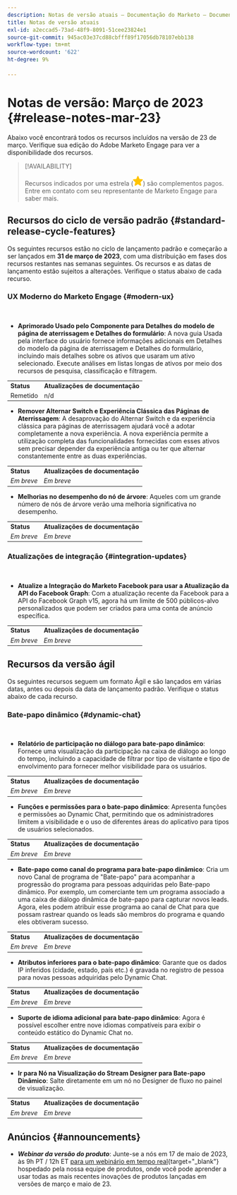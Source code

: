 ```yaml
---
description: Notas de versão atuais — Documentação do Marketo — Documentação do produto
title: Notas de versão atuais
exl-id: a2eccad5-73ad-48f9-8091-51cee23824e1
source-git-commit: 945ac03e37cd88cbfff89f17056db78107ebb138
workflow-type: tm+mt
source-wordcount: '622'
ht-degree: 9%

---
```


# Notas de versão: Março de 2023 {#release-notes-mar-23}

Abaixo você encontrará todos os recursos incluídos na versão de 23 de março. Verifique sua edição do Adobe Marketo Engage para ver a disponibilidade dos recursos.

>[!AVAILABILITY]
>
>Recursos indicados por uma estrela (![star](assets/yellow-star.png)) são complementos pagos. Entre em contato com seu representante de Marketo Engage para saber mais.

## Recursos do ciclo de versão padrão {#standard-release-cycle-features}

Os seguintes recursos estão no ciclo de lançamento padrão e começarão a ser lançados em **31 de março de 2023**, com uma distribuição em fases dos recursos restantes nas semanas seguintes. Os recursos e as datas de lançamento estão sujeitos a alterações. Verifique o status abaixo de cada recurso.

### UX Moderno do Marketo Engage {#modern-ux}

</br>

* **Aprimorado Usado pelo Componente para Detalhes do modelo de página de aterrissagem e Detalhes do formulário**: A nova guia Usada pela interface do usuário fornece informações adicionais em Detalhes do modelo da página de aterrissagem e Detalhes do formulário, incluindo mais detalhes sobre os ativos que usaram um ativo selecionado. Execute análises em listas longas de ativos por meio dos recursos de pesquisa, classificação e filtragem.

<table> 
  <tr> 
   <td><b>Status</b></td>
   <td><b>Atualizações de documentação</b></td>
  </tr>
  <tr> 
   <td>Remetido</td>
   <td>n/d</td>
  </tr>
  </tbody>
</table>

* **Remover Alternar Switch e Experiência Clássica das Páginas de Aterrissagem**: A desaprovação do Alternar Switch e da experiência clássica para páginas de aterrissagem ajudará você a adotar completamente a nova experiência. A nova experiência permite a utilização completa das funcionalidades fornecidas com esses ativos sem precisar depender da experiência antiga ou ter que alternar constantemente entre as duas experiências.

<table> 
  <tr> 
   <td><b>Status</b></td>
   <td><b>Atualizações de documentação</b></td>
  </tr>
  <tr> 
   <td><i>Em breve</i></td>
   <td><i>Em breve</i></td>
  </tr>
  </tbody>
</table>

* **Melhorias no desempenho do nó de árvore**: Aqueles com um grande número de nós de árvore verão uma melhoria significativa no desempenho.

<table> 
  <tr> 
   <td><b>Status</b></td>
   <td><b>Atualizações de documentação</b></td>
  </tr>
  <tr> 
   <td><i>Em breve</i></td>
   <td><i>Em breve</i></td>
  </tr>
  </tbody>
</table>

### Atualizações de integração {#integration-updates}

</br>

* **Atualize a Integração do Marketo Facebook para usar a Atualização da API do Facebook Graph**: Com a atualização recente da Facebook para a API do Facebook Graph v15, agora há um limite de 500 públicos-alvo personalizados que podem ser criados para uma conta de anúncio específica.

<table> 
  <tr> 
   <td><b>Status</b></td>
   <td><b>Atualizações de documentação</b></td>
  </tr>
  <tr> 
   <td><i>Em breve</i></td>
   <td><i>Em breve</i></td>
  </tr>
  </tbody>
</table>

## Recursos da versão ágil

Os seguintes recursos seguem um formato Ágil e são lançados em várias datas, antes ou depois da data de lançamento padrão. Verifique o status abaixo de cada recurso.

### Bate-papo dinâmico {#dynamic-chat}

</br>

* **Relatório de participação no diálogo para bate-papo dinâmico**: Fornece uma visualização da participação na caixa de diálogo ao longo do tempo, incluindo a capacidade de filtrar por tipo de visitante e tipo de envolvimento para fornecer melhor visibilidade para os usuários.

<table> 
  <tr> 
   <td><b>Status</b></td>
   <td><b>Atualizações de documentação</b></td>
  </tr>
  <tr> 
   <td><i>Em breve</i></td>
   <td><i>Em breve</i></td>
  </tr>
  </tbody>
</table>

* **Funções e permissões para o bate-papo dinâmico**: Apresenta funções e permissões ao Dynamic Chat, permitindo que os administradores limitem a visibilidade e o uso de diferentes áreas do aplicativo para tipos de usuários selecionados.

<table> 
  <tr> 
   <td><b>Status</b></td>
   <td><b>Atualizações de documentação</b></td>
  </tr>
  <tr> 
   <td><i>Em breve</i></td>
   <td><i>Em breve</i></td>
  </tr>
  </tbody>
</table>

* **Bate-papo como canal do programa para bate-papo dinâmico**: Cria um novo Canal de programa de &quot;Bate-papo&quot; para acompanhar a progressão do programa para pessoas adquiridas pelo Bate-papo dinâmico. Por exemplo, um comerciante tem um programa associado a uma caixa de diálogo dinâmica de bate-papo para capturar novos leads. Agora, eles podem atribuir esse programa ao canal de Chat para que possam rastrear quando os leads são membros do programa e quando eles obtiveram sucesso.

<table> 
  <tr> 
   <td><b>Status</b></td>
   <td><b>Atualizações de documentação</b></td>
  </tr>
  <tr> 
   <td><i>Em breve</i></td>
   <td><i>Em breve</i></td>
  </tr>
  </tbody>
</table>

* **Atributos inferiores para o bate-papo dinâmico**: Garante que os dados IP inferidos (cidade, estado, país etc.) é gravada no registro de pessoa para novas pessoas adquiridas pelo Dynamic Chat.

<table> 
  <tr> 
   <td><b>Status</b></td>
   <td><b>Atualizações de documentação</b></td>
  </tr>
  <tr> 
   <td><i>Em breve</i></td>
   <td><i>Em breve</i></td>
  </tr>
  </tbody>
</table>

* **Suporte de idioma adicional para bate-papo dinâmico**: Agora é possível escolher entre nove idiomas compatíveis para exibir o conteúdo estático do Dynamic Chat no.

<table> 
  <tr> 
   <td><b>Status</b></td>
   <td><b>Atualizações de documentação</b></td>
  </tr>
  <tr> 
   <td><i>Em breve</i></td>
   <td><i>Em breve</i></td>
  </tr>
  </tbody>
</table>

* **Ir para Nó na Visualização do Stream Designer para Bate-papo Dinâmico**: Salte diretamente em um nó no Designer de fluxo no painel de visualização.

<table> 
  <tr> 
   <td><b>Status</b></td>
   <td><b>Atualizações de documentação</b></td>
  </tr>
  <tr> 
   <td><i>Em breve</i></td>
   <td><i>Em breve</i></td>
  </tr>
  </tbody>
</table>

## Anúncios {#announcements}

* **_Webinar da versão do produto_**: Junte-se a nós em 17 de maio de 2023, às 9h PT / 12h ET [para um webinário em tempo real](https://engage.marketo.com/2023_March_May_Release_Webinar_RegistrationPage.html){target="_blank"} hospedado pela nossa equipe de produtos, onde você pode aprender a usar todas as mais recentes inovações de produtos lançadas em versões de março e maio de 23.
